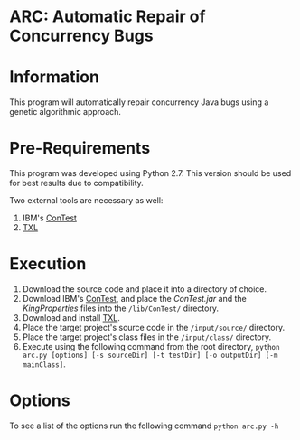 # ARC: Automatic Repair of Concurrency Bugs

# Information
This program will automatically repair concurrency Java bugs using a genetic algorithmic approach.

# Pre-Requirements
This program was developed using Python 2.7. This version should be used for best results due to compatibility.

Two external tools are necessary as well:

1. IBM's [ConTest](http://www.alphaworks.ibm.com/tech/contest?open&S_TACT=105AGX59&S_CMP=GR&ca=dgr-lnxw03awcontest "ConTest")
2. [TXL](http://www.txl.ca/ndownload.html "TXL")

# Execution
1. Download the source code and place it into a directory of choice.
2. Download IBM's [ConTest](http://www.alphaworks.ibm.com/tech/contest?open&S_TACT=105AGX59&S_CMP=GR&ca=dgr-lnxw03awcontest "ConTest"), and place the _ConTest.jar_ and the _KingProperties_ files into the ```/lib/ConTest/``` directory.
3. Download and install [TXL](http://www.txl.ca/ndownload.html "TXL").
4. Place the target project's source code in the ```/input/source/``` directory.
5. Place the target project's class files in the ```/input/class/``` directory.
5. Execute using the following command from the root directory, ```python arc.py [options] [-s sourceDir] [-t testDir] [-o outputDir] [-m mainClass]```.

# Options
To see a list of the options run the following command ```python arc.py -h```
